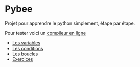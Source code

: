 # Pybee
Projet pour apprendre le python simplement, étape par étape.

Pour tester voici un [compileur en ligne](https://www.programiz.com/python-programming/online-compiler/)

- [Les variables](variables.md)
- [Les conditions](conditions.md)
- [Les boucles](boucles.md)
- [Exercices](exercices.md)



